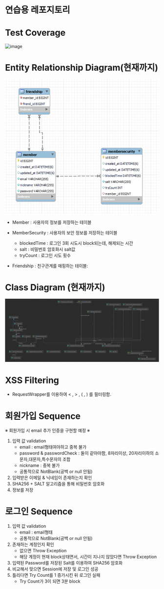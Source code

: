 # 연습용 레포지토리
# Test Coverage
![image](https://user-images.githubusercontent.com/43038815/231701548-436e779d-a2a8-452f-84fc-360ad4e495f6.png)



# Entity Relationship Diagram(현재까지)
![img.png](resource/img.png)

- Member : 사용자의 정보를 저장하는 테이블

- MemberSecurity : 사용자의 보안 정보를 저장하는 테이블
  - blockedTime : 로그인 3회 시도시 block되는데, 해제되는 시간
  - salt : 비밀번호 암호화시 salt값
  - tryCount : 로그인 시도 횟수

- Friendship : 친구관계를 매핑하는 테이블:
    
# Class Diagram (현재까지)
![img.png](resource/uml.png)

# XSS Filtering
- RequestWrapper를 이용하여 < , > , ( , ) 를 필터링함.

# 회원가입 Sequence

※ 회원가입 시 email 추가 인증을 구현할 예정 ※

1. 입력 값 validation
   - email : email형태여야하고 중복 불가
   - password & passwordCheck : 둘이 같아야함, 8자리이상, 20자리이하의 소문자,대문자,특수문자의 조합
   - nickname : 중복 불가
   - 공통적으로 NotBlank(공백 or null 안됨)
2. 입력받은 이메일 & 닉네임이 존재하는지 확인
3. SHA256 + SALT 알고리즘을 통해 비밀번호 암호화
4. 정보를 저장

# 로그인 Sequence

1. 입력 값 validation
   - email : email형태
   - 공통적으로 NotBlank(공백 or null 안됨)
2. 존재하는 계정인지 확인
   - 없으면 Throw Exception
   - 해당 계정이 현재 block상태면서, 시간이 지나지 않았다면 Throw Exception
3. 입력된 Password를 저장된 Salt를 이용하여 SHA256 암호화
4. 비교해서 맞으면 Session에 저장 및 로그인 성공
5. 틀리다면 Try Count를 1 증가시킨 뒤 로그인 실패
   - Try Count가 3이 되면 3분 block